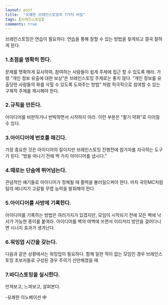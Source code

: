 ```yaml
---
layout: post
title:  "유쾌한 브레인스토밍의 7가지 비밀"
tags: [브레인스토밍]
comments: true
---
```


브레인스토밍은 연습이 필요하다. 연습을 통해 잘할 수 있는 방법을 찾게되고 결국 잘하게 된다.


### 1.초점을 명확히 한다.
문제를 명확하게 묘사하여, 참여하는 사람들이 쉽게 주제에 접근 할 수 있도록 해라. 가령 “개인 정보 유출에 대한 보상”은 브레인스토밍 주제로는 좋지 않다. “개인 정보를 유출당한 사람들의 화를 삭힐 수 있도록 도와주는 방법” 처럼 적극적으로 참여할 수 있는 구체적 주제를 제시해야 한다.

### 2.규칙을 만든다.
아이디어를 비판하거나 반박하면서 시작하지 마라. 이런 부분은 “활기 약화”로 이어질 수 있다.

### 3.아이디어에 번호를 매긴다.
가장 중요한 것은 아이디어의 질이지만 브레인스토밍 진행전에 참가자를 자극하는 도구가 된다.
“방을 떠나기 전에 백 가지 아이디어를 냅시다.”

### 4.때로는 단숨에 뛰어넘는다.
관념적인 얘기들로 아이디어가 정체될 때 활력을 불러일으켜야 한다. 마치 국민MC처럼 팀의 에너지가 고갈될 무렵 능력을 발휘해야 한다.

### 5.아이디어를 사방에 기록한다.
아이디어를 기록하는 방법은 여러가지가 있겠지만, 모임이 시작되기 전에 모든 벽에 낙서가 가능한 종이를 붙여라. 아이디어를 벽의 여백에 쓰면서 이리저리 방안을 걸어다니면 시너지 효과가 생겨난다.

### 6.워밍업 시간을 갖는다.
다음과 같은 상황에서는 워밍업이 필요하다. 함께 일한 적이 없는 모임인 경우 브레인스토밍 초보자들로 구성된 경우 주의가 산만해졌을 때

### 7.바디스토밍을 실시한다.
만져보고, 느껴보고, 살펴본다.


-유쾌한 이노베이션 中
